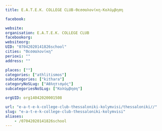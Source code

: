 ```yaml
---
title: Ε.Α.Τ.Ε.Κ. COLLEGE CLUB-Θεσσαλονίκη-Κολύμβηση

facebook:

website:
organisation: Ε.Α.Τ.Ε.Κ. COLLEGE CLUB
facebookorg:
websiteorg:
UID: "07042020141826school"
cities: "Θεσσαλονίκη"
perioxi: ""
address: ""

places: [""]
categories: ["athlitismos"]
subcategories: ["kithara"]
categoryNoSLug: ["Αθλητισμός"]
subcategoriesNoSLug: ["Κολύμβηση"]

orgUID: org14042020001508

url: "e-a-t-e-k-college-club-thessaloniki-kolymvisi/thessaloniki//"
slug: "e-a-t-e-k-college-club-thessaloniki-kolymvisi"
aliases:
    - /07042020141826school
---
```





